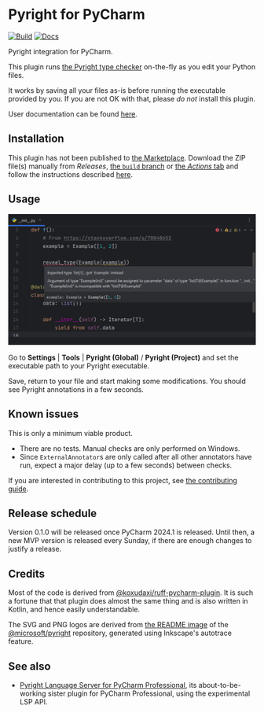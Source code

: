 # Pyright for PyCharm

[![Build](https://github.com/InSyncWithFoo/pyright-plugin/actions/workflows/build.yaml/badge.svg)](https://github.com/InSyncWithFoo/pyright-plugin/actions/workflows/build.yaml)
[![Docs](https://github.com/InSyncWithFoo/pyright-plugin/actions/workflows/docs.yaml/badge.svg)](https://insyncwithfoo.github.io/pyright-plugin)

<!-- Plugin description -->
Pyright integration for PyCharm.

This plugin runs [the Pyright type checker][1] on-the-fly
as you edit your Python files.

It works by saving all your files as-is before running
the executable provided by you. If you are not OK with that,
please <em>do not</em> install this plugin.

User documentation can be found [here][2].


  [1]: https://github.com/microsoft/pyright
  [2]: https://insyncwithfoo.github.io/pyright-plugin/
<!-- Plugin description end -->


## Installation

This plugin has not been published to [the Marketplace][3].
Download the ZIP file(s) manually from <i>Releases</i>,
[the `build` branch][4] or [the *Actions* tab][5]
and follow the instructions described [here][6].


## Usage

![](./docs/img/demo1.png)

Go to <b>Settings</b> | <b>Tools</b> |
<b>Pyright (Global)</b> / <b>Pyright (Project)</b> and
set the executable path to your Pyright executable.

Save, return to your file and start making some modifications.
You should see Pyright annotations in a few seconds.


## Known issues

This is only a minimum viable product.

* There are no tests. Manual checks are only performed on Windows.
* Since `ExternalAnnotator`s are only called after all other annotators
  have run, expect a major delay (up to a few seconds) between checks.

If you are interested in contributing to this project,
see [the contributing guide][7].


## Release schedule

Version 0.1.0 will be released once PyCharm 2024.1 is released.
Until then, a new MVP version is released every Sunday,
if there are enough changes to justify a release.


## Credits

Most of the code is derived from [@koxudaxi/ruff-pycharm-plugin][8].
It is such a fortune that that plugin does almost the same thing
and is also written in Kotlin, and hence easily understandable.

The SVG and PNG logos are derived from [the README image][9]
of the [@microsoft/pyright][1] repository,
generated using Inkscape's autotrace feature.


## See also

* [Pyright Language Server for PyCharm Professional][10],
  its about-to-be-working sister plugin for PyCharm Professional,
  using the experimental LSP API.


  [3]: https://plugins.jetbrains.com/
  [4]: https://github.com/InSyncWithFoo/pyright-plugin/tree/build
  [5]: https://github.com/InSyncWithFoo/pyright-plugin/actions/workflows/build.yaml
  [6]: https://www.jetbrains.com/help/pycharm/managing-plugins.html#install_plugin_from_disk
  [7]: ./CONTRIBUTING.md
  [8]: https://github.com/koxudaxi/ruff-pycharm-plugin
  [9]: https://github.com/microsoft/pyright/blob/main/docs/img/PyrightLarge.png
  [10]: https://github.com/InSyncWithFoo/pyright-experimental-plugin
